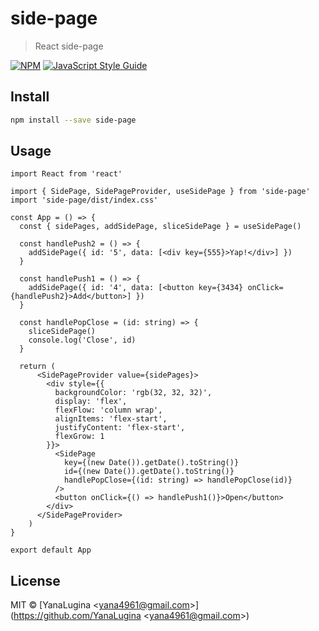 # side-page

> React side-page

[![NPM](https://img.shields.io/npm/v/side-page.svg)](https://www.npmjs.com/package/side-page) [![JavaScript Style Guide](https://img.shields.io/badge/code_style-standard-brightgreen.svg)](https://standardjs.com)

## Install

```bash
npm install --save side-page
```

## Usage

```tsx
import React from 'react'

import { SidePage, SidePageProvider, useSidePage } from 'side-page'
import 'side-page/dist/index.css'

const App = () => {
  const { sidePages, addSidePage, sliceSidePage } = useSidePage()

  const handlePush2 = () => {
    addSidePage({ id: '5', data: [<div key={555}>Yap!</div>] })
  }

  const handlePush1 = () => {
    addSidePage({ id: '4', data: [<button key={3434} onClick={handlePush2}>Add</button>] })
  }

  const handlePopClose = (id: string) => {
    sliceSidePage()
    console.log('Close', id)
  }

  return (
      <SidePageProvider value={sidePages}>
        <div style={{
          backgroundColor: 'rgb(32, 32, 32)',
          display: 'flex',
          flexFlow: 'column wrap',
          alignItems: 'flex-start',
          justifyContent: 'flex-start',
          flexGrow: 1
        }}>
          <SidePage
            key={(new Date()).getDate().toString()}
            id={(new Date()).getDate().toString()}
            handlePopClose={(id: string) => handlePopClose(id)}
          />
          <button onClick={() => handlePush1()}>Open</button>
        </div>
      </SidePageProvider>
    )
}

export default App
```

## License

MIT © [YanaLugina &lt;yana4961@gmail.com&gt;](https://github.com/YanaLugina &lt;yana4961@gmail.com&gt;)
